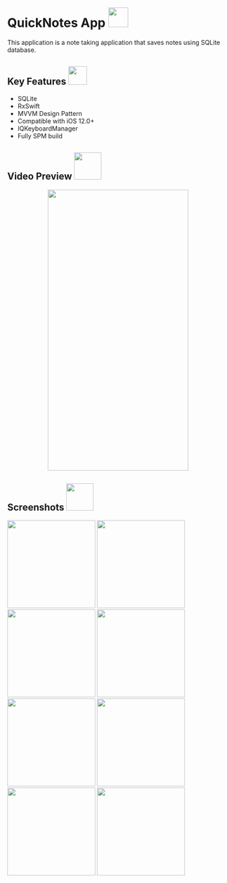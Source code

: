 
<h1> QuickNotes App    <img src="https://github.com/halukbayrakci/ToDoListApp/assets/125749490/7bc3e08a-481b-4fcb-ba17-aa23eb4a1720" width="45" height="45"></h1>
This application is a note taking application that saves notes using SQLite database.

<h2> Key Features <img src="https://media2.giphy.com/media/QssGEmpkyEOhBCb7e1/giphy.gif?cid=ecf05e47a0n3gi1bfqntqmob8g9aid1oyj2wr3ds3mg700bl&rid=giphy.gif" width="42"></h2>
<div>
  <ul>
    <li>SQLite</li>
    <li>RxSwift</li>
    <li>MVVM Design Pattern</li>
    <li>Compatible with iOS 12.0+</li>
    <li>IQKeyboardManager</li>
    <li>Fully SPM build</li>
  </ul>
</div>

<h2> Video Preview <img src="https://media.giphy.com/media/fqFBWvYNOV9TCfMNB2/giphy.gif" width="62"></h2>
<p align="center">
  <img src="https://github.com/halukbayrakci/ToDoListApp/assets/125749490/beb1f6e7-d7c7-4678-9b92-61378492469e" width="320" height="640">
</p>

<h2> Screenshots <img src="https://media2.giphy.com/media/psneItdLMpWy36ejfA/source.gif" width="62"></h2>
<div class="column">
  <img src="https://github.com/halukbayrakci/ToDoListApp/assets/125749490/30d9c8c3-3db4-462e-907c-9f43b9382150" width="200" />
  <img src="https://github.com/halukbayrakci/ToDoListApp/assets/125749490/374afc70-7f6d-4f78-bcec-aff6019f7b74" width="200" /> 
  <img src="https://github.com/halukbayrakci/ToDoListApp/assets/125749490/7d88f3d7-a500-45ed-8d86-8b7e2baedc4e" width="200" />
  <img src="https://github.com/halukbayrakci/ToDoListApp/assets/125749490/27d80525-b570-4208-a73e-bcf4248e2c45" width="200" /> 
  <img src="https://github.com/halukbayrakci/ToDoListApp/assets/125749490/a2782c1d-e539-4e65-b6fc-48f429492e53" width="200" />
  <img src="https://github.com/halukbayrakci/ToDoListApp/assets/125749490/d0b5933e-5ab0-4abf-ba4a-37e5199747b1" width="200" /> 
  <img src="https://github.com/halukbayrakci/ToDoListApp/assets/125749490/6667c5f6-a8ff-4ee5-ab98-4acd8149988f" width="200" /> 
  <img src="https://github.com/halukbayrakci/ToDoListApp/assets/125749490/aa527a5c-4f01-4dd1-a9a7-f2cd11091e1a" width="200" /> 
</div>

